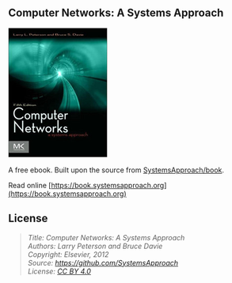 ## Computer Networks: A Systems Approach

![](cover_small.jpg)

A free ebook. Built upon the source from [SystemsApproach/book](https://github.com/SystemsApproach/book).

Read online [https://book.systemsapproach.org](https://book.systemsapproach.org)

## License

> *Title: Computer Networks: A Systems Approach  
> Authors: Larry Peterson and Bruce Davie  
> Copyright: Elsevier, 2012  
> Source: https://github.com/SystemsApproach  
> License: [CC BY 4.0](https://creativecommons.org/licenses/by/4.0)*

